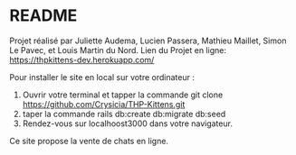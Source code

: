 # README
Projet réalisé par Juliette Audema, Lucien Passera, Mathieu Maillet, Simon Le Pavec, et Louis Martin du Nord.
Lien du Projet en ligne: https://thpkittens-dev.herokuapp.com/

Pour installer le site en local sur votre ordinateur :

1. Ouvrir votre terminal et tapper la commande git clone https://github.com/Crysicia/THP-Kittens.git
2. taper la commande rails db:create db:migrate db:seed
3. Rendez-vous sur localhoost3000 dans votre navigateur.


Ce site propose la vente de chats en ligne.

